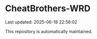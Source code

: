 # CheatBrothers-WRD

Last updated: 2025-06-18 22:56:02

This repository is automatically maintained.
